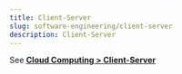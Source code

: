 ```yaml
---
title: Client-Server
slug: software-engineering/client-server
description: Client-Server
---
```


See **[Cloud Computing > Client-Server](/cs-notes/cloud-computing-and-distributed-systems/client-server)**
